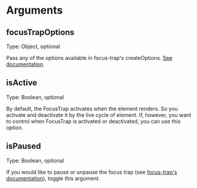 # Arguments

## focusTrapOptions

Type: Object, optional

Pass any of the options available in focus-trap's createOptions. [See
documentation](https://github.com/davidtheclark/focus-trap#focustrap--createfocustrapelement-createoptions).

## isActive
Type: Boolean, optional

By default, the FocusTrap activates when the element renders.
So you activate and deactivate it by the live cycle of element.
If, however, you want to control when FocusTrap is activated or deactivated,
you can use this option.

## isPaused
Type: Boolean, optional

If you would like to pause or unpause the focus trap (see [focus-trap's documentation](https://github.com/davidtheclark/focus-trap#focustrappause)), toggle this argument.
